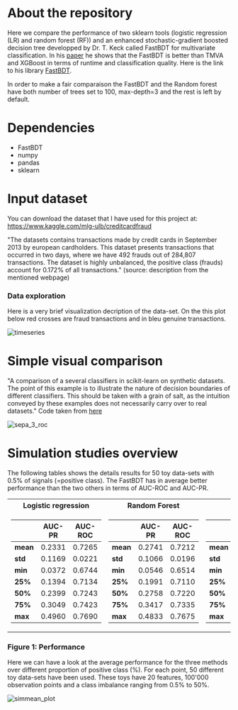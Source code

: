 # About the repository
Here we compare the performance of two sklearn tools (logistic regression (LR) and random forest (RF)) and an enhanced stochastic-gradient boosted decision tree developped by Dr. T. Keck called FastBDT for multivariate classification. In his [paper](https://arxiv.org/abs/1609.06119) he shows that the FastBDT is better than TMVA and XGBoost in terms of runtime and classification quality.
Here is the link to his library [FastBDT](https://github.com/thomaskeck/FastBDT).

In order to make a fair comparaison the FastBDT and the Random forest have both number of trees set to 100, max-depth=3 and the rest is left by default.

# Dependencies
- FastBDT
- numpy
- pandas
- sklearn

# Input dataset
You can download the dataset that I have used for this project at: https://www.kaggle.com/mlg-ulb/creditcardfraud

"The datasets contains transactions made by credit cards in September 2013 by european cardholders. This dataset presents transactions that occurred in two days, where we have 492 frauds out of 284,807 transactions. The dataset is highly unbalanced, the positive class (frauds) account for 0.172% of all transactions." (source: description from the mentioned webpage)

### Data exploration
Here is a very brief visualization decription of the data-set. On the this plot below red crosses are fraud transactions and in bleu genuine transactions.

![timeseries](https://user-images.githubusercontent.com/36447056/39690478-910e10da-51da-11e8-86cc-45c9ed49eeeb.png)

# Simple visual comparison
"A comparison of a several classifiers in scikit-learn on synthetic datasets. The point of this example is to illustrate the nature of decision boundaries of different classifiers. This should be taken with a grain of salt, as the intuition conveyed by these examples does not necessarily carry over to real datasets." Code taken from [here](http://scikit-learn.org/stable/auto_examples/classification/plot_classifier_comparison.html#sphx-glr-auto-examples-classification-plot-classifier-comparison-py)

![sepa_3_roc](https://user-images.githubusercontent.com/36447056/39691042-78f0063c-51dc-11e8-9fad-e0a0e254f88c.png)


# Simulation studies overview
The following tables shows the details results for 50 toy data-sets with 0.5% of signals (=positive class). The FastBDT has in average better performance than the two others in terms of AUC-ROC and AUC-PR. 

<table>
<tr><th>Logistic regression </th><th>Random Forest </th><th>FastBDT </th></tr>
<tr><td>

|      | AUC-PR  | AUC-ROC |              
| ---- |-------- | --------|
| **mean** | 0.2331  | 0.7265  |
| **std**  | 0.1169  | 0.0221  |
| **min**  | 0.0372  | 0.6744  |
| **25%**  | 0.1394  | 0.7134  |
| **50%**  | 0.2399  | 0.7243  |
| **75%**  | 0.3049  | 0.7423  |
| **max**  | 0.4960  | 0.7690  |

</td><td>

|      | AUC-PR  | AUC-ROC |              
| ---- |-------- | --------|
| **mean** | 0.2741  | 0.7212  |
| **std**  | 0.1066  | 0.0196  |
| **min**  | 0.0546  | 0.6514  |
| **25%**  | 0.1991  | 0.7110  |
| **50%**  | 0.2758  | 0.7220  |
| **75%**  | 0.3417  | 0.7335  |
| **max**  | 0.4833  | 0.7675  |

</td><td>

|      | AUC-PR  | AUC-ROC |              
| ---- |-------- | --------|
| **mean** | 0.2931  | 0.7324  |
| **std**  | 0.1204  | 0.0216  |
| **min**  | 0.0548  | 0.6937  |
| **25%**  | 0.2182  | 0.7161  |
| **50%**  | 0.2966  | 0.7339  |
| **75%**  | 0.3842  | 0.7491  |
| **max**  | 0.5067  | 0.7744  |

</td></tr> </table>

### Figure 1: Performance 
Here we can have a look at the average performance for the three methods over different proportion of positive class (%). For each point, 50 different toy data-sets have been used. These toys have 20 features, 100'000 observation points and a class imbalance ranging from 0.5% to 50%.

![simmean_plot](https://user-images.githubusercontent.com/36447056/39082623-81e56dc8-4556-11e8-844e-dd5562dcd9c5.png)


